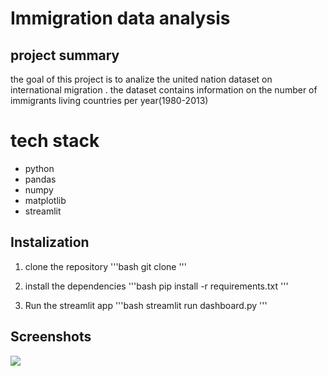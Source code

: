 # Immigration data analysis

## project summary
the goal of this project is to analize the united nation dataset on international migration . the dataset contains information on the number of immigrants living countries per year(1980-2013)

# tech stack
- python 
- pandas
- numpy
- matplotlib
- streamlit

## Instalization 
1. clone the repository
'''bash
git clone <repo-url>
'''

2. install the dependencies
'''bash
pip install -r requirements.txt
'''
3. Run the streamlit app 
'''bash
streamlit run dashboard.py
'''
## Screenshots
<img src ="img/1.png">